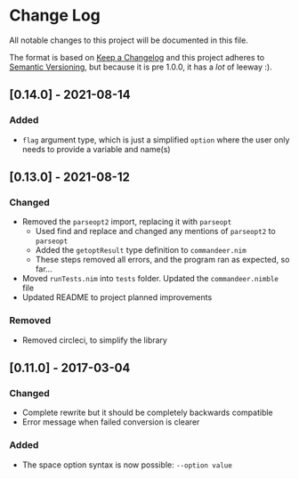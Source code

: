 # Change Log
All notable changes to this project will be documented in this file.

The format is based on [Keep a Changelog](http://keepachangelog.com/)
and this project adheres to [Semantic Versioning](http://semver.org/), but
because it is pre 1.0.0, it has a *lot* of leeway :).

## [0.14.0] - 2021-08-14
### Added
- `flag` argument type, which is just a simplified `option` where the user only needs to provide a variable and name(s)

## [0.13.0] - 2021-08-12
### Changed 
- Removed the `parseopt2` import, replacing it with `parseopt`
  - Used find and replace and changed any mentions of `parseopt2` to `parseopt`
  - Added the `getoptResult` type definition to `commandeer.nim`
  - These steps removed all errors, and the program ran as expected, so far...
- Moved `runTests.nim` into `tests` folder. Updated the `commandeer.nimble` file
- Updated README to project planned improvements

### Removed
- Removed circleci, to simplify the library

## [0.11.0] - 2017-03-04
### Changed
- Complete rewrite but it should be completely backwards compatible
- Error message when failed conversion is clearer
### Added
- The space option syntax is now possible: `--option value`
